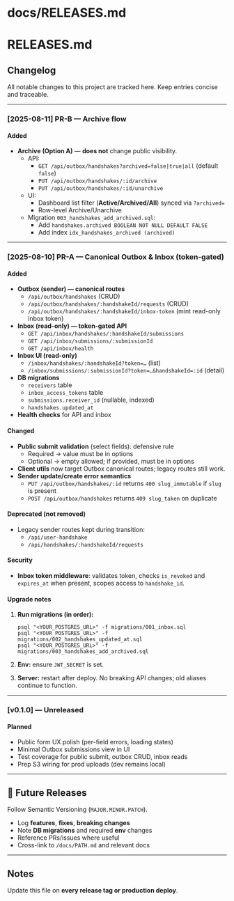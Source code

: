 # docs/RELEASES.md

# RELEASES.md

## Changelog

All notable changes to this project are tracked here. Keep entries concise and traceable.

---

### [2025-08-11] PR-B — Archive flow

#### Added

- **Archive (Option A)** — **does not** change public visibility.
  - API:
    - `GET /api/outbox/handshakes?archived=false|true|all` (default `false`)
    - `PUT /api/outbox/handshakes/:id/archive`
    - `PUT /api/outbox/handshakes/:id/unarchive`
  - UI:
    - Dashboard list filter (**Active/Archived/All**) synced via `?archived=`
    - Row-level Archive/Unarchive
  - Migration `003_handshakes_add_archived.sql`:
    - Add `handshakes.archived BOOLEAN NOT NULL DEFAULT FALSE`
    - Add index `idx_handshakes_archived (archived)`

---

### [2025-08-10] PR-A — Canonical Outbox & Inbox (token-gated)

#### Added

- **Outbox (sender) — canonical routes**
  - `/api/outbox/handshakes` (CRUD)
  - `/api/outbox/handshakes/:handshakeId/requests` (CRUD)
  - `/api/outbox/handshakes/:handshakeId/inbox-token` (mint read-only inbox token)
- **Inbox (read-only) — token-gated API**
  - `GET /api/inbox/handshakes/:handshakeId/submissions`
  - `GET /api/inbox/submissions/:submissionId`
  - `GET /api/inbox/health`
- **Inbox UI (read-only)**
  - `/inbox/handshakes/:handshakeId?token=…` (list)
  - `/inbox/submissions/:submissionId?token=…&handshakeId=:id` (detail)
- **DB migrations**
  - `receivers` table
  - `inbox_access_tokens` table
  - `submissions.receiver_id` (nullable, indexed)
  - `handshakes.updated_at`
- **Health checks** for API and inbox

#### Changed

- **Public submit validation** (select fields): defensive rule
  - Required → value must be in options
  - Optional → empty allowed; if provided, must be in options
- **Client utils** now target Outbox canonical routes; legacy routes still work.
- **Sender update/create error semantics**
  - `PUT /api/outbox/handshakes/:id` returns `400 slug_immutable` if `slug` is present
  - `POST /api/outbox/handshakes` returns `409 slug_taken` on duplicate

#### Deprecated (not removed)

- Legacy sender routes kept during transition:
  - `/api/user-handshake`
  - `/api/handshakes/:handshakeId/requests`

#### Security

- **Inbox token middleware**: validates token, checks `is_revoked` and `expires_at` when present, scopes access to `handshake_id`.

#### Upgrade notes

1.  **Run migrations (in order):**

        psql "<YOUR_POSTGRES_URL>" -f migrations/001_inbox.sql
        psql "<YOUR_POSTGRES_URL>" -f migrations/002_handshakes_updated_at.sql
        psql "<YOUR_POSTGRES_URL>" -f migrations/003_handshakes_add_archived.sql

2.  **Env:** ensure `JWT_SECRET` is set.
3.  **Server:** restart after deploy. No breaking API changes; old aliases continue to function.

---

### [v0.1.0] — Unreleased

#### Planned

- Public form UX polish (per-field errors, loading states)
- Minimal Outbox submissions view in UI
- Test coverage for public submit, outbox CRUD, inbox reads
- Prep S3 wiring for prod uploads (dev remains local)

---

## 🧭 Future Releases

Follow Semantic Versioning (`MAJOR.MINOR.PATCH`).

- Log **features**, **fixes**, **breaking changes**
- Note **DB migrations** and required **env** changes
- Reference PRs/issues where useful
- Cross-link to `/docs/PATH.md` and relevant docs

---

## Notes

Update this file on **every release tag or production deploy**.
